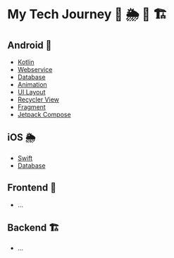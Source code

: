 # My Tech Journey 🍄 🌦 🏢 🏗

## Android 🍄

- [Kotlin](Android/Kotlin/README.md)
- [Webservice](Android/Webservice/README.md)
- [Database](Android/Database/README.md)
- [Animation](Android/Animation/README.md)
- [UI Layout](Android/UILayout/README.md)
- [Recycler View](Android/RecyclerView/README.md)
- [Fragment](Android/Fragment/README.md)
- [Jetpack Compose](Android/JetpackCompose/README.md)

## iOS 🌦

- [Swift](iOS/Swift/README.md)
- [Database](iOS/Database/README.md)

## Frontend 🏢

- ...

## Backend 🏗

- ...
